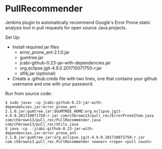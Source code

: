 # PullRecommender
Jenkins plugin to automatically recommend Google's Error Prone static analysis tool in pull requests for open source Java projects.

Set Up:
* Install required jar files 
	* error_prone_ant-2.1.0.jar 
	* gumtree.jar 
	* jcabi-github-0.23-jar-with-dependencies.jar
	* org.eclipse.jgit-4.9.0.201710071750-r.jar
	* slf4j.jar (optional)
* Create a .github.creds file with two lines, one that contains your github username and one with your password.


Run from source code:
```
$ sudo javac -cp jcabi-github-0.23-jar-with-dependencies.jar:error_prone_ant-2.1.0.jar:gumtree.jar:$GUMTREE_HOME:org.eclipse.jgit-4.9.0.201710071750-r.jar com/chbrown13/pull_rec/ErrorProneItem.java com/chbrown13/pull_rec/PullRecommender.java com/chbrown13/pull_rec/Utils.java
$ java -cp .:jcabi-github-0.23-jar-with-dependencies.jar:error_prone_ant-2.1.0.jar:gumtree.jar:org.eclipse.jgit-4.9.0.201710071750-r.jar com.chbrown13.pull_rec.PullRecommender <owner> <repo> <pull count>
```

